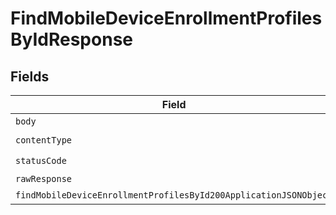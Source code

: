 # FindMobileDeviceEnrollmentProfilesByIdResponse


## Fields

| Field                                                                                                                                           | Type                                                                                                                                            | Required                                                                                                                                        | Description                                                                                                                                     |
| ----------------------------------------------------------------------------------------------------------------------------------------------- | ----------------------------------------------------------------------------------------------------------------------------------------------- | ----------------------------------------------------------------------------------------------------------------------------------------------- | ----------------------------------------------------------------------------------------------------------------------------------------------- |
| `body`                                                                                                                                          | *Uint8Array*                                                                                                                                    | :heavy_minus_sign:                                                                                                                              | N/A                                                                                                                                             |
| `contentType`                                                                                                                                   | *string*                                                                                                                                        | :heavy_check_mark:                                                                                                                              | N/A                                                                                                                                             |
| `statusCode`                                                                                                                                    | *number*                                                                                                                                        | :heavy_check_mark:                                                                                                                              | N/A                                                                                                                                             |
| `rawResponse`                                                                                                                                   | [AxiosResponse>](https://axios-http.com/docs/res_schema)                                                                                        | :heavy_minus_sign:                                                                                                                              | N/A                                                                                                                                             |
| `findMobileDeviceEnrollmentProfilesById200ApplicationJSONObject`                                                                                | [FindMobileDeviceEnrollmentProfilesById200ApplicationJSON](../../models/operations/findmobiledeviceenrollmentprofilesbyid200applicationjson.md) | :heavy_minus_sign:                                                                                                                              | OK                                                                                                                                              |